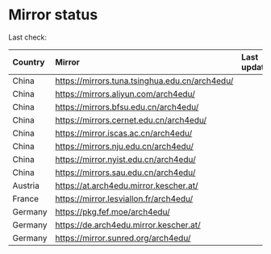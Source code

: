 <script src="./time.js"></script>
# Mirror status
Last check: <script type="text/javascript">localize(1716618365.6825585);</script>

|Country|Mirror|Last update|
|:------|:-----|:----------|
|China|https://mirrors.tuna.tsinghua.edu.cn/arch4edu/|<script type="text/javascript">localize(1716575584);</script>|
|China|https://mirrors.aliyun.com/arch4edu/|<script type="text/javascript">localize(1716575584);</script>|
|China|https://mirrors.bfsu.edu.cn/arch4edu/|<script type="text/javascript">localize(1716575584);</script>|
|China|https://mirrors.cernet.edu.cn/arch4edu/|<script type="text/javascript">localize(1716575584);</script>|
|China|https://mirror.iscas.ac.cn/arch4edu/|<script type="text/javascript">localize(1716575584);</script>|
|China|https://mirrors.nju.edu.cn/arch4edu/|<script type="text/javascript">localize(1716575584);</script>|
|China|https://mirror.nyist.edu.cn/arch4edu/|<script type="text/javascript">localize(1716575584);</script>|
|China|https://mirrors.sau.edu.cn/arch4edu/|<script type="text/javascript">localize(1716575584);</script>|
|Austria|https://at.arch4edu.mirror.kescher.at/|<script type="text/javascript">localize(1716575584);</script>|
|France|https://mirror.lesviallon.fr/arch4edu/|<script type="text/javascript">localize(1716575584);</script>|
|Germany|https://pkg.fef.moe/arch4edu/|<script type="text/javascript">localize(1716575584);</script>|
|Germany|https://de.arch4edu.mirror.kescher.at/|<script type="text/javascript">localize(1716575584);</script>|
|Germany|https://mirror.sunred.org/arch4edu/|<script type="text/javascript">localize(1716575584);</script>|

<script src="./tablefilter/tablefilter.js"></script>
<script src="./table.js"></script>